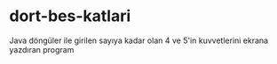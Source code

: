 # dort-bes-katlari
Java döngüler ile girilen sayıya kadar olan 4 ve 5'in kuvvetlerini ekrana yazdıran program

